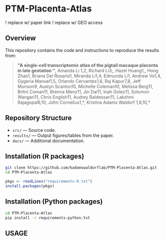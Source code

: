 # PTM-Placenta-Atlas

! replace w/ paper link
! replace w/ GEO access

## Overview
This repository contains the code and instructions to reproduce the results from:
> **"A single-cell transcriptomic atlas of the pigtail macaque placenta in late gestation "**, Amanda Li 1,2, Richard Li3,, Hazel Huang1,, Hong Zhao1, Briana Del Rosario1, Miranda Li1,4, Edmunda Li1, Andrew Vo1,4, Gygeria Manuel1,5, Orlando Cervantes1,6, Raj Kapur7,8, Jeff Munson9, Austyn Scanlon10, Michelle Coleman10, Melissa Berg11, Britni Coman11, Brenna Menz11, Jin Dai11, Inah Golez11, Solomon Wangari11, Chris English11, Audrey Baldessari11, Lakshmi Rajagopal6,10, John Cornelius1,\*, Kristina Adams Waldorf 1,6,10,\* 

## Repository Structure
- `src/` — Source code.
- `results/` — Output figures/tables from the paper.
- `docs/` — Additional documentation.

## Installation (R packages)
```bash
git clone https://github.com/kadamswaldorflab/PTM-Placenta-Atlas.git
cd PTM-Placenta-Atlas
```
```R
pkgs <- readLines("requirements-R.txt")
install.packages(pkgs)
```

## Installation (Python packages)
```bash
cd PTM-Placenta-Atlas
pip install -r requirements-python.txt
```
## USAGE
```bash
